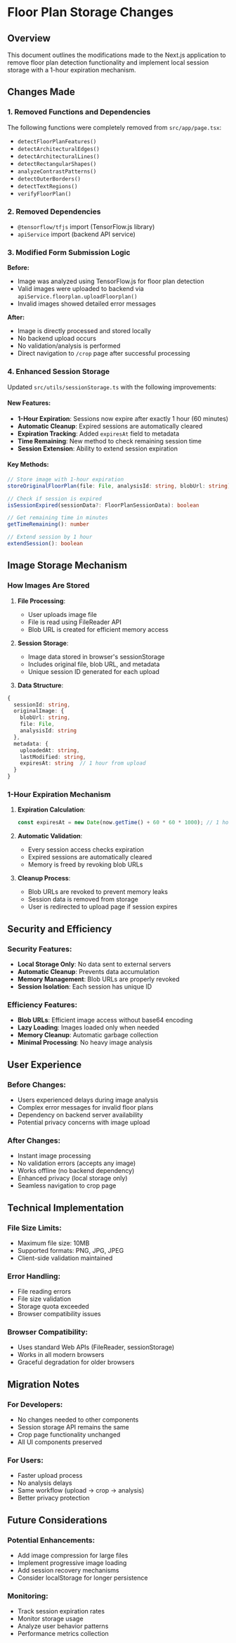 # Floor Plan Storage Changes

## Overview
This document outlines the modifications made to the Next.js application to remove floor plan detection functionality and implement local session storage with a 1-hour expiration mechanism.

## Changes Made

### 1. Removed Functions and Dependencies

The following functions were completely removed from `src/app/page.tsx`:
- `detectFloorPlanFeatures()`
- `detectArchitecturalEdges()`
- `detectArchitecturalLines()`
- `detectRectangularShapes()`
- `analyzeContrastPatterns()`
- `detectOuterBorders()`
- `detectTextRegions()`
- `verifyFloorPlan()`

### 2. Removed Dependencies
- `@tensorflow/tfjs` import (TensorFlow.js library)
- `apiService` import (backend API service)

### 3. Modified Form Submission Logic

**Before:**
- Image was analyzed using TensorFlow.js for floor plan detection
- Valid images were uploaded to backend via `apiService.floorplan.uploadFloorplan()`
- Invalid images showed detailed error messages

**After:**
- Image is directly processed and stored locally
- No backend upload occurs
- No validation/analysis is performed
- Direct navigation to `/crop` page after successful processing

### 4. Enhanced Session Storage

Updated `src/utils/sessionStorage.ts` with the following improvements:

#### New Features:
- **1-Hour Expiration**: Sessions now expire after exactly 1 hour (60 minutes)
- **Automatic Cleanup**: Expired sessions are automatically cleared
- **Expiration Tracking**: Added `expiresAt` field to metadata
- **Time Remaining**: New method to check remaining session time
- **Session Extension**: Ability to extend session expiration

#### Key Methods:
```typescript
// Store image with 1-hour expiration
storeOriginalFloorPlan(file: File, analysisId: string, blobUrl: string)

// Check if session is expired
isSessionExpired(sessionData?: FloorPlanSessionData): boolean

// Get remaining time in minutes
getTimeRemaining(): number

// Extend session by 1 hour
extendSession(): boolean
```

## Image Storage Mechanism

### How Images Are Stored

1. **File Processing**: 
   - User uploads image file
   - File is read using FileReader API
   - Blob URL is created for efficient memory access

2. **Session Storage**:
   - Image data stored in browser's sessionStorage
   - Includes original file, blob URL, and metadata
   - Unique session ID generated for each upload

3. **Data Structure**:
```typescript
{
  sessionId: string,
  originalImage: {
    blobUrl: string,
    file: File,
    analysisId: string
  },
  metadata: {
    uploadedAt: string,
    lastModified: string,
    expiresAt: string  // 1 hour from upload
  }
}
```

### 1-Hour Expiration Mechanism

1. **Expiration Calculation**:
   ```typescript
   const expiresAt = new Date(now.getTime() + 60 * 60 * 1000); // 1 hour
   ```

2. **Automatic Validation**:
   - Every session access checks expiration
   - Expired sessions are automatically cleared
   - Memory is freed by revoking blob URLs

3. **Cleanup Process**:
   - Blob URLs are revoked to prevent memory leaks
   - Session data is removed from storage
   - User is redirected to upload page if session expires

## Security and Efficiency

### Security Features:
- **Local Storage Only**: No data sent to external servers
- **Automatic Cleanup**: Prevents data accumulation
- **Memory Management**: Blob URLs are properly revoked
- **Session Isolation**: Each session has unique ID

### Efficiency Features:
- **Blob URLs**: Efficient image access without base64 encoding
- **Lazy Loading**: Images loaded only when needed
- **Memory Cleanup**: Automatic garbage collection
- **Minimal Processing**: No heavy image analysis

## User Experience

### Before Changes:
- Users experienced delays during image analysis
- Complex error messages for invalid floor plans
- Dependency on backend server availability
- Potential privacy concerns with image upload

### After Changes:
- Instant image processing
- No validation errors (accepts any image)
- Works offline (no backend dependency)
- Enhanced privacy (local storage only)
- Seamless navigation to crop page

## Technical Implementation

### File Size Limits:
- Maximum file size: 10MB
- Supported formats: PNG, JPG, JPEG
- Client-side validation maintained

### Error Handling:
- File reading errors
- File size validation
- Storage quota exceeded
- Browser compatibility issues

### Browser Compatibility:
- Uses standard Web APIs (FileReader, sessionStorage)
- Works in all modern browsers
- Graceful degradation for older browsers

## Migration Notes

### For Developers:
- No changes needed to other components
- Session storage API remains the same
- Crop page functionality unchanged
- All UI components preserved

### For Users:
- Faster upload process
- No analysis delays
- Same workflow (upload → crop → analysis)
- Better privacy protection

## Future Considerations

### Potential Enhancements:
- Add image compression for large files
- Implement progressive image loading
- Add session recovery mechanisms
- Consider localStorage for longer persistence

### Monitoring:
- Track session expiration rates
- Monitor storage usage
- Analyze user behavior patterns
- Performance metrics collection
